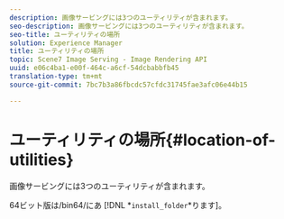 ```yaml
---
description: 画像サービングには3つのユーティリティが含まれます。
seo-description: 画像サービングには3つのユーティリティが含まれます。
seo-title: ユーティリティの場所
solution: Experience Manager
title: ユーティリティの場所
topic: Scene7 Image Serving - Image Rendering API
uuid: e06c4ba1-e00f-464c-a6cf-54dcbabbfb45
translation-type: tm+mt
source-git-commit: 7bc7b3a86fbcdc57cfdc31745fae3afc06e44b15

---
```



# ユーティリティの場所{#location-of-utilities}

画像サービングには3つのユーティリティが含まれます。

64ビット版は/bin64/にあ [!DNL *`install_folder`*ります]。
